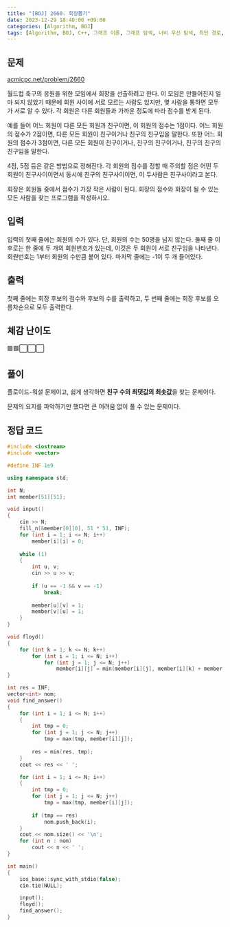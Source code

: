 ```yaml
---
title: "[BOJ] 2660. 회장뽑기"
date: 2023-12-29 18:40:00 +09:00
categories: [Algorithm, BOJ]
tags: [Algorithm, BOJ, C++, 그래프 이론, 그래프 탐색, 너비 우선 탐색, 최단 경로, 플로이드-워셜, Gold 5]
---
```

## **문제**
[acmicpc.net/problem/2660](https://www.acmicpc.net/problem/2660)
<br>

월드컵 축구의 응원을 위한 모임에서 회장을 선출하려고 한다. 이 모임은 만들어진지 얼마 되지 않았기 때문에 회원 사이에 서로 모르는 사람도 있지만, 몇 사람을 통하면 모두가 서로 알 수 있다. 각 회원은 다른 회원들과 가까운 정도에 따라 점수를 받게 된다.

예를 들어 어느 회원이 다른 모든 회원과 친구이면, 이 회원의 점수는 1점이다. 어느 회원의 점수가 2점이면, 다른 모든 회원이 친구이거나 친구의 친구임을 말한다. 또한 어느 회원의 점수가 3점이면, 다른 모든 회원이 친구이거나, 친구의 친구이거나, 친구의 친구의 친구임을 말한다.

4점, 5점 등은 같은 방법으로 정해진다. 각 회원의 점수를 정할 때 주의할 점은 어떤 두 회원이 친구사이이면서 동시에 친구의 친구사이이면, 이 두사람은 친구사이라고 본다.

회장은 회원들 중에서 점수가 가장 작은 사람이 된다. 회장의 점수와 회장이 될 수 있는 모든 사람을 찾는 프로그램을 작성하시오.
<br>

## **입력**
입력의 첫째 줄에는 회원의 수가 있다. 단, 회원의 수는 50명을 넘지 않는다. 둘째 줄 이후로는 한 줄에 두 개의 회원번호가 있는데, 이것은 두 회원이 서로 친구임을 나타낸다. 회원번호는 1부터 회원의 수만큼 붙어 있다. 마지막 줄에는 -1이 두 개 들어있다.
<br>

## **출력**
첫째 줄에는 회장 후보의 점수와 후보의 수를 출력하고, 두 번째 줄에는 회장 후보를 오름차순으로 모두 출력한다.
<br>

## **체감 난이도**
🟩🟩⬜⬜⬜
<br>

## **풀이**
플로이드-워셜 문제이고, 쉽게 생각하면 **친구 수의 최댓값의 최솟값**을 찾는 문제이다.

문제의 요지를 파악하기만 했다면 큰 어려움 없이 풀 수 있는 문제이다.
<br>

## **정답 코드**
```c++
#include <iostream>
#include <vector>

#define INF 1e9

using namespace std;

int N;
int member[51][51];

void input()
{
    cin >> N;
    fill_n(&member[0][0], 51 * 51, INF);
    for (int i = 1; i <= N; i++)
        member[i][i] = 0;
    
    while (1)
    {
        int u, v;
        cin >> u >> v;
        
        if (u == -1 && v == -1)
            break;
        
        member[u][v] = 1;
        member[v][u] = 1;
    }
}

void floyd()
{
    for (int k = 1; k <= N; k++)
        for (int i = 1; i <= N; i++)
            for (int j = 1; j <= N; j++)
                member[i][j] = min(member[i][j], member[i][k] + member[k][j]);
}

int res = INF;
vector<int> nom;
void find_answer()
{
    for (int i = 1; i <= N; i++)
    {
        int tmp = 0;
        for (int j = 1; j <= N; j++)
            tmp = max(tmp, member[i][j]);
        
        res = min(res, tmp);
    }
    cout << res << ' ';

    for (int i = 1; i <= N; i++)
    {
        int tmp = 0;
        for (int j = 1; j <= N; j++)
            tmp = max(tmp, member[i][j]);
        
        if (tmp == res)
            nom.push_back(i);
    }
    cout << nom.size() << '\n';
    for (int n : nom)
        cout << n << ' ';
}

int main()
{
    ios_base::sync_with_stdio(false);
    cin.tie(NULL);

    input();
    floyd();
    find_answer();
}
```